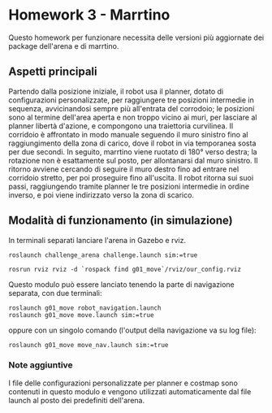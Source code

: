 # Homework 3 - Marrtino

Questo homework per funzionare necessita delle versioni più aggiornate dei package dell'arena e di marrtino.

## Aspetti principali

Partendo dalla posizione iniziale, il robot usa il planner, dotato di configurazioni personalizzate, per raggiungere tre posizioni intermedie in sequenza, avvicinandosi sempre più all'entrata del corrodoio;
le posizioni sono al termine dell'area aperta e non troppo vicino ai muri, per lasciare al planner libertà d'azione, e compongono una traiettoria curvilinea.
Il corridoio è affrontato in modo manuale seguendo il muro sinistro fino al raggiungimento della zona di carico, dove il robot in via temporanea sosta per due secondi.
In seguito, marrtino viene ruotato di 180° verso destra; la rotazione non è esattamente sul posto, per allontanarsi dal muro sinistro.
Il ritorno avviene cercando di seguire il muro destro fino ad entrare nel corridoio stretto, per poi proseguire fino all'uscita.
Il robot ritorna sui suoi passi, raggiungendo tramite planner le tre posizioni intermedie in ordine inverso, e poi viene indirizzato verso la zona di scarico.

## Modalità di funzionamento (in simulazione)

In terminali separati lanciare l'arena in Gazebo e rviz.

```
roslaunch challenge_arena challenge.launch sim:=true
```

```
rosrun rviz rviz -d `rospack find g01_move`/rviz/our_config.rviz
```

Questo modulo può essere lanciato tenendo la parte di navigazione separata, con due terminali:

```
roslaunch g01_move robot_navigation.launch
roslaunch g01_move move.launch sim:=true
```

oppure con un singolo comando (l'output della navigazione va su log file):

```
roslaunch g01_move move_nav.launch sim:=true
```

### Note aggiuntive

I file delle configurazioni personalizzate per planner e costmap sono contenuti in questo modulo e vengono utilizzati automaticamente dal file launch al posto dei predefiniti dell'arena.

